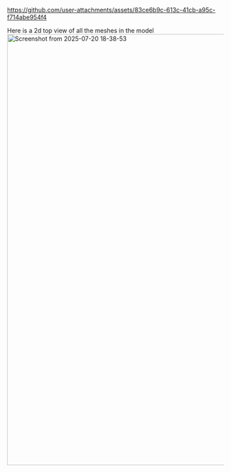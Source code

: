 



https://github.com/user-attachments/assets/83ce6b9c-613c-41cb-a95c-f714abe954f4


Here is a 2d top view of all the meshes in the model 
<img width="1842" height="1004" alt="Screenshot from 2025-07-20 18-38-53" src="https://github.com/user-attachments/assets/e33e8e5f-d793-4031-ad1e-5797ed98be29" />
